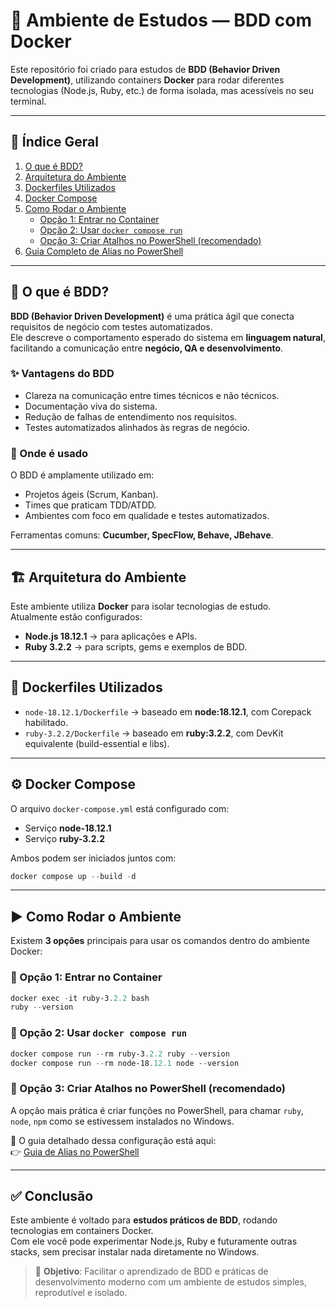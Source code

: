 # 📘 Ambiente de Estudos — BDD com Docker

Este repositório foi criado para estudos de **BDD (Behavior Driven Development)**, utilizando containers **Docker**
para rodar diferentes tecnologias (Node.js, Ruby, etc.) de forma isolada, mas acessíveis no seu terminal.

---

## 📑 Índice Geral

1. [O que é BDD?](#-o-que-é-bdd)
2. [Arquitetura do Ambiente](#-arquitetura-do-ambiente)
3. [Dockerfiles Utilizados](#-dockerfiles-utilizados)
4. [Docker Compose](#-docker-compose)
5. [Como Rodar o Ambiente](#-como-rodar-o-ambiente)
   - [Opção 1: Entrar no Container](#opção-1-entrar-no-container)
   - [Opção 2: Usar `docker compose run`](#opção-2-usar-docker-compose-run)
   - [Opção 3: Criar Atalhos no PowerShell (recomendado)](#opção-3-criar-atalhos-no-powershell-recomendado)
6. [Guia Completo de Alias no PowerShell](docker-powershell-alias.md)

---

## 🤔 O que é BDD?

**BDD (Behavior Driven Development)** é uma prática ágil que conecta requisitos de negócio com testes automatizados.  
Ele descreve o comportamento esperado do sistema em **linguagem natural**, facilitando a comunicação entre **negócio, QA e desenvolvimento**.

### ✨ Vantagens do BDD
- Clareza na comunicação entre times técnicos e não técnicos.  
- Documentação viva do sistema.  
- Redução de falhas de entendimento nos requisitos.  
- Testes automatizados alinhados às regras de negócio.  

### 🏢 Onde é usado
O BDD é amplamente utilizado em:
- Projetos ágeis (Scrum, Kanban).  
- Times que praticam TDD/ATDD.  
- Ambientes com foco em qualidade e testes automatizados.  

Ferramentas comuns: **Cucumber, SpecFlow, Behave, JBehave**.

---

## 🏗 Arquitetura do Ambiente

Este ambiente utiliza **Docker** para isolar tecnologias de estudo.  
Atualmente estão configurados:

- **Node.js 18.12.1** → para aplicações e APIs.  
- **Ruby 3.2.2** → para scripts, gems e exemplos de BDD.  

---

## 🐳 Dockerfiles Utilizados

- `node-18.12.1/Dockerfile` → baseado em **node:18.12.1**, com Corepack habilitado.  
- `ruby-3.2.2/Dockerfile` → baseado em **ruby:3.2.2**, com DevKit equivalente (build-essential e libs).  

---

## ⚙️ Docker Compose

O arquivo `docker-compose.yml` está configurado com:

- Serviço **node-18.12.1**  
- Serviço **ruby-3.2.2**  

Ambos podem ser iniciados juntos com:

```powershell
docker compose up --build -d
```

---

## ▶️ Como Rodar o Ambiente

Existem **3 opções** principais para usar os comandos dentro do ambiente Docker:

### 🥇 Opção 1: Entrar no Container
```powershell
docker exec -it ruby-3.2.2 bash
ruby --version
```

### 🥈 Opção 2: Usar `docker compose run`
```powershell
docker compose run --rm ruby-3.2.2 ruby --version
docker compose run --rm node-18.12.1 node --version
```

### 🥉 Opção 3: Criar Atalhos no PowerShell (recomendado)
A opção mais prática é criar funções no PowerShell, para chamar `ruby`, `node`, `npm` como se estivessem instalados no Windows.

📌 O guia detalhado dessa configuração está aqui:  
👉 [Guia de Alias no PowerShell](docker-powershell-alias.md)

---

## ✅ Conclusão

Este ambiente é voltado para **estudos práticos de BDD**, rodando tecnologias em containers Docker.  
Com ele você pode experimentar Node.js, Ruby e futuramente outras stacks, sem precisar instalar nada diretamente no Windows.

> 🚀 **Objetivo**: Facilitar o aprendizado de BDD e práticas de desenvolvimento moderno com um ambiente de estudos simples, reprodutível e isolado.
